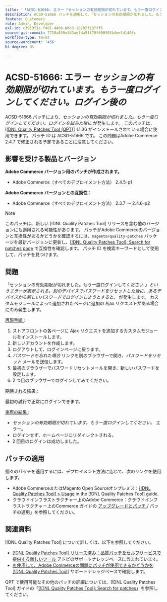 ```yaml
---
title: '「ACSD-51666: エラー「セッションの有効期限が切れています。もう一度ログインしてください。」 ログイン後'''
description: ACSD-51666 パッチを適用して、「セッションの有効期限が切れました。もう一度ログインしてください。」というエラーが表示されるAdobe Commerceの問題を修正してください。*はログインを試みた後に発生します。
feature: Customers
role: Admin, Developer
exl-id: c3913f1c-f401-440b-b6b3-10702f13fff5
source-git-commit: 7718a835e343ae7da9ff79f690503b4ee1d140fc
workflow-type: tm+mt
source-wordcount: '456'
ht-degree: 0%

---
```


# ACSD-51666: エラー *セッションの有効期限が切れています。もう一度ログインしてください。ログイン後の*

ACSD-51666 パッチにより、*セッションの有効期限が切れました。もう一度ログインしてください。ログインを試みた後に* が発生します。 このパッチは、[[!DNL Quality Patches Tool (QPT)]](/help/announcements/adobe-commerce-announcements/magento-quality-patches-released-new-tool-to-self-serve-quality-patches.md) 1.1.36 がインストールされている場合に使用できます。 パッチ ID は ACSD-51666 です。 この問題はAdobe Commerce 2.4.7 で修正される予定であることに注意してください。

## 影響を受ける製品とバージョン

**Adobe Commerce バージョン用のパッチが作成されます。**

* Adobe Commerce（すべてのデプロイメント方法） 2.4.5-p1

**Adobe Commerce バージョンとの互換性：**

* Adobe Commerce（すべてのデプロイメント方法） 2.3.7 ～ 2.4.6-p2

>[!NOTE]
>
>このパッチは、新しい [!DNL Quality Patches Tool] リリースを含む他のバージョンにも適用される可能性があります。 パッチがAdobe Commerceのバージョンと互換性があるかどうかを確認するには、`magento/quality-patches` パッケージを最新バージョンに更新し、[[!DNL Quality Patches Tool]: Search for patches page](https://experienceleague.adobe.com/tools/commerce-quality-patches/index.html) で互換性を確認します。 パッチ ID を検索キーワードとして使用して、パッチを見つけます。

## 問題

「セッションの有効期限が切れました。もう一度ログインしてください *」というエラーが表示される。別のデバイスでパスワードをリセットした後に、あるデバイスから新しいパスワードでログインしようとすると、* が発生します。 カスタムモジュールによって追加されたページに追加の Ajax リクエストがある場合にのみ発生します。

<u> 再現手順 </u>:

1. ストアフロントの各ページに Ajax リクエストを追加するカスタムモジュールをインストールします。
1. 新しいアカウントを作成します。
1. ログアウトして、ログインページに戻ります。
1. *パスワードを忘れた場合* リンクを別のブラウザーで開き、*パスワードをリセット* メールを送信します。
1. 最初のブラウザーでパスワードリセットメールを開き、新しいパスワードを設定します。
1. 2 つ目のブラウザーでログインしてみてください。

<u> 期待される結果 </u>:

最初の試行で正常にログインできます。

<u> 実際の結果 </u>:

* *セッションの有効期限が切れています。もう一度ログインしてください。* エラー。
* ログインせず、ホームページにリダイレクトされる。
* 2 回目のログインは成功しました。

## パッチの適用

個々のパッチを適用するには、デプロイメント方法に応じて、次のリンクを使用します。

* Adobe CommerceまたはMagento Open Sourceオンプレミス：[[!DNL Quality Patches Tool] > Usage](https://experienceleague.adobe.com/docs/commerce-operations/tools/quality-patches-tool/usage.html) in the [!DNL Quality Patches Tool] guide.
* クラウドインフラストラクチャー上のAdobe Commerce：クラウドインフラストラクチャー上のCommerce ガイドの [ アップグレードとパッチ ](https://experienceleague.adobe.com/docs/commerce-cloud-service/user-guide/develop/upgrade/apply-patches.html)/ パッチの適用」を参照してください。

## 関連資料

[!DNL Quality Patches Tool] について詳しくは、以下を参照してください。

* [[!DNL Quality Patches Tool]  リリース済み：品質パッチをセルフサービスで提供する新しいツール ](/help/announcements/adobe-commerce-announcements/magento-quality-patches-released-new-tool-to-self-serve-quality-patches.md) アドビのサポートナレッジベースに含まれています。
* [ を使用して、Adobe Commerceの問題にパッチが使用できるかどうかを  [!DNL Quality Patches Tool]](/help/support-tools/patches-available-in-qpt-tool/check-patch-for-magento-issue-with-magento-quality-patches.md) サポートナレッジベースで確認します。

QPT で使用可能なその他のパッチの詳細については、[!DNL Quality Patches Tool] ガイドの「[[!DNL Quality Patches Tool]: Search for patches](https://experienceleague.adobe.com/tools/commerce-quality-patches/index.html)」を参照してください。
